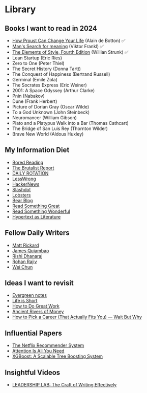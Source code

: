 # Library

## Books I want to read in 2024

- [How Proust Can Change Your Life](https://bneo.xyz/posts/proust) (Alain de Botton) ✅
- [Man's Search for meaning](https://www.bneo.xyz/posts/meaning) (Viktor Frankl) ✅
- [The Elements of Style, Fourth Edition](https://www.bneo.xyz/posts/elementsofstyle) (Willian Strunk) ✅
- Lean Startup (Eric Ries)
- Zero to One (Peter Thiel)
- The Secret History (Donna Tartt)
- The Conquest of Happiness (Bertrand Russell)
- Germinal (Emile Zola)
- The Socrates Express (Eric Weiner)
- 2001: A Space Odyssey (Arthur Clarke)
- Pnin (Nabakov)
- Dune (Frank Herbert)
- Picture of Dorian Gray (Oscar Wilde)
- To a God Unknown (John Steinbeck)
- Neuromancer (William Gibson)
- Plato and a Platypus Walk into a Bar (Thomas Cathcart)
- The Bridge of San Luis Rey (Thornton Wilder)
- Brave New World (Aldous Huxley)

## My Information Diet

- [Bored Reading](https://boredreading.com/)
- [The Brutalist Report](https://brutalist.report/)
- [DAILY ROTATION](https://www.dailyrotation.com/)
- [LessWrong](https://www.lesswrong.com/)
- [HackerNews](https://news.ycombinator.com/)
- [Slashdot](https://slashdot.org/)
- [Lobsters](https://lobste.rs/)
- [Bear Blog](https://bearblog.dev/discover/)
- [Read Something Great](https://www.readsomethinggreat.com/)
- [Read Something Wonderful](https://readsomethingwonderful.com/)
- [Hypertext as Literature](https://hypertext.joodaloop.com/)

## Fellow Daily Writers

- [Matt Rickard](https://matt-rickard.com/archive)
- [James Quiambao](https://www.jquiambao.com/archives)
- [Rishi Dhanaraj](https://www.rishi.io/)
- [Rohan Rajiv](https://alearningaday.blog/archives/)
- [Wei Chun](https://weichun.xyz/)

## Ideas I want to revisit

- [Evergreen notes](https://notes.andymatuschak.org/Evergreen_notes)
- [Life is Short](http://www.paulgraham.com/vb.html)
- [How to Do Great Work](http://paulgraham.com/greatwork.html)
- [Ancient Rivers of Money](https://www.ribbonfarm.com/2010/11/05/ancient-rivers-of-money/)
- [How to Pick a Career (That Actually Fits You) — Wait But Why](https://waitbutwhy.com/2018/04/picking-career.html)

## Influential Papers

- [The Netflix Recommender System](https://dl.acm.org/doi/pdf/10.1145/2843948)
- [Attention Is All You Need](https://arxiv.org/abs/1706.03762)
- [XGBoost: A Scalable Tree Boosting System](https://arxiv.org/abs/1603.02754)

## Insightful Videos

- [LEADERSHIP LAB: The Craft of Writing Effectively](https://www.youtube.com/watch?app=desktop&v=vtIzMaLkCaM)
